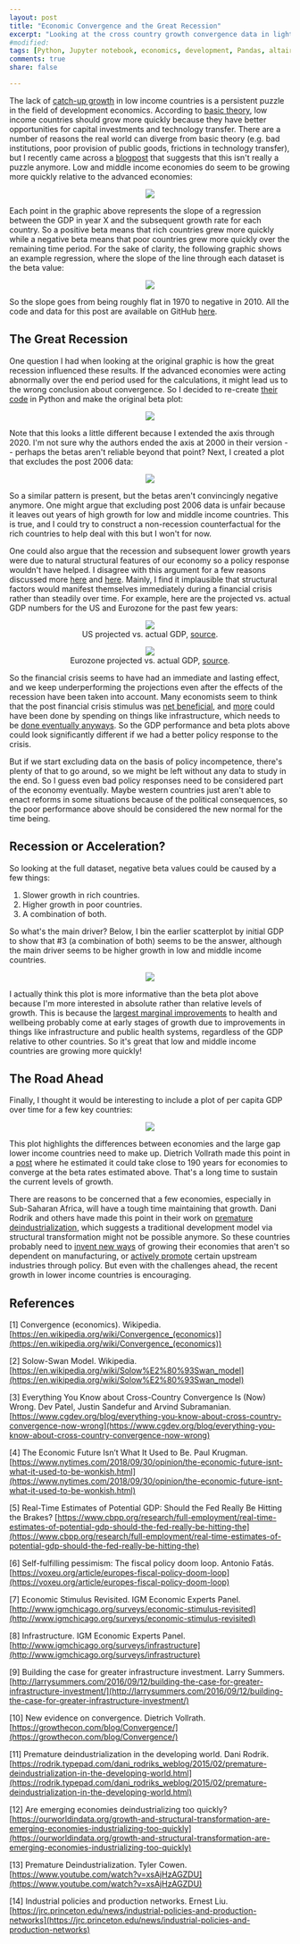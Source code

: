 ```yaml
---
layout: post
title: "Economic Convergence and the Great Recession"
excerpt: "Looking at the cross country growth convergence data in light of the great recession."
#modified:
tags: [Python, Jupyter notebook, economics, development, Pandas, altair]
comments: true
share: false

---
```


The lack of [catch-up growth](https://en.wikipedia.org/wiki/Convergence_(economics)) in low income countries is a persistent puzzle in the field of development economics.  According to [basic theory](https://en.wikipedia.org/wiki/Solow%E2%80%93Swan_model), low income countries should grow more quickly because they have better opportunities for capital investments and technology transfer.  There are a number of reasons the real world can diverge from basic theory (e.g. bad institutions, poor provision of public goods, frictions in technology transfer), but I recently came across a [blogpost](https://www.cgdev.org/blog/everything-you-know-about-cross-country-convergence-now-wrong) that suggests that this isn't really a puzzle anymore.  Low and middle income economies do seem to be growing more quickly relative to the advanced economies:

<figure style="text-align:center">
	<a href="{{ site.baseurl }}/images/convergence/patel-sandefur-subramanian-beta_by_series-NEW.png"><img style="max-height:800px" src="{{ site.baseurl }}/images/convergence/patel-sandefur-subramanian-beta_by_series-NEW.png"></a>
</figure>

Each point in the graphic above represents the slope of a regression between the GDP in year X and the subsequent growth rate for each country.  So a positive beta means that rich countries grew more quickly while a negative beta means that poor countries grew more quickly over the remaining time period.  For the sake of clarity, the following graphic shows an example regression, where the slope of the line through each dataset is the beta value: 

<figure style="text-align:center">
	<a href="{{ site.baseurl }}/images/convergence/output_23_3.png"><img src="{{ site.baseurl }}/images/convergence/output_23_3.png"></a>
</figure>

So the slope goes from being roughly flat in 1970 to negative in 2010. All the code and data for this post are available on GitHub [here](https://github.com/psthomas/convergence).

## The Great Recession

One question I had when looking at the original graphic is how the great recession influenced these results.  If the advanced economies were acting abnormally over the end period used for the calculations, it might lead us to the wrong conclusion about convergence.  So I decided to re-create [their code](https://www.dropbox.com/sh/eu5sob3hs56oymg/AAALaoQOCPt--3u1fQaHMihua?dl=0) in Python and make the original beta plot:

<figure style="text-align:center">
	<a href="{{ site.baseurl }}/images/convergence/output_14_3.png"><img src="{{ site.baseurl }}/images/convergence/output_14_3.png"></a>
</figure>

Note that this looks a little different because I extended the axis through 2020.  I'm not sure why the authors ended the axis at 2000 in their version -- perhaps the betas aren't reliable beyond that point?  Next, I created a plot that excludes the post 2006 data:   

<figure style="text-align:center">
	<a href="{{ site.baseurl }}/images/convergence/output_19_3.png"><img src="{{ site.baseurl }}/images/convergence/output_19_3.png"></a>
</figure>

So a similar pattern is present, but the betas aren't convincingly negative anymore.  One might argue that excluding post 2006 data is unfair because it leaves out years of high growth for low and middle income countries.  This is true, and I could try to construct a non-recession counterfactual for the rich countries to help deal with this but I won't for now.  

One could also argue that the recession and subsequent lower growth years were due to natural structural features of our economy so a policy response wouldn't have helped.  I disagree with this argument for a few reasons discussed more [here](https://www.nytimes.com/2018/09/30/opinion/the-economic-future-isnt-what-it-used-to-be-wonkish.html) and [here](https://voxeu.org/article/europes-fiscal-policy-doom-loop).  Mainly, I find it implausible that structural factors would manifest themselves immediately during a financial crisis rather than steadily over time.  For example, here are the projected vs. actual GDP numbers for the US and Eurozone for the past few years: 

<figure style="text-align:center">
	<a href="{{ site.baseurl }}/images/convergence/usprojections.png"><img src="{{ site.baseurl }}/images/convergence/usprojections.png"></a>
	<figcaption>US projected vs. actual GDP, <a href="https://www.cbpp.org/research/full-employment/real-time-estimates-of-potential-gdp-should-the-fed-really-be-hitting-the">source</a>.</figcaption>
</figure>

<figure style="text-align:center">
	<a href="{{ site.baseurl }}/images/convergence/euprojections.png"><img src="{{ site.baseurl }}/images/convergence/euprojections.png"></a>
	<figcaption>Eurozone projected vs. actual GDP, <a href="https://voxeu.org/article/europes-fiscal-policy-doom-loop">source</a>.</figcaption>
</figure>

So the financial crisis seems to have had an immediate and lasting effect, and we keep underperforming the projections even after the effects of the recession have been taken into account.  Many economists seem to think that the post financial crisis stimulus was [net beneficial](http://www.igmchicago.org/surveys/economic-stimulus-revisited), and [more](http://www.igmchicago.org/surveys/infrastructure) could have been done by spending on things like infrastructure, which needs to be [done eventually anyways](http://larrysummers.com/2016/09/12/building-the-case-for-greater-infrastructure-investment/).  So the GDP performance and beta plots above could look significantly different if we had a better policy response to the crisis.  

But if we start excluding data on the basis of policy incompetence, there's plenty of that to go around, so we might be left without any data to study in the end.  So I guess even bad policy responses need to be considered part of the economy eventually.  Maybe western countries just aren't able to enact reforms in some situations because of the political consequences, so the poor performance above should be considered the new normal for the time being.

## Recession or Acceleration?

So looking at the full dataset, negative beta values could be caused by a few things:

1. Slower growth in rich countries.  
2. Higher growth in poor countries.    
3. A combination of both.  

So what's the main driver?  Below, I bin the earlier scatterplot by initial GDP to show that #3 (a combination of both) seems to be the answer, although the main driver seems to be higher growth in low and middle income countries. 

<figure style="text-align:center">
	<a href="{{ site.baseurl }}/images/convergence/output_24_3.png"><img src="{{ site.baseurl }}/images/convergence/output_24_3.png"></a>
</figure>

I actually think this plot is more informative than the beta plot above because I'm more interested in absolute rather than relative levels of growth.  This is because the [largest marginal improvements](https://ourworldindata.org/life-expectancy#life-expectancy-and-gdp) to health and wellbeing probably come at early stages of growth due to improvements in things like infrastructure and public health systems, regardless of the GDP relative to other countries.  So it's great that low and middle income countries are growing more quickly!

## The Road Ahead

Finally, I thought it would be interesting to include a plot of per capita GDP over time for a few key countries:

<figure style="text-align:center">
	<a href="{{ site.baseurl }}/images/convergence/output_10_3.png"><img src="{{ site.baseurl }}/images/convergence/output_10_3.png"></a>
</figure>

This plot highlights the differences between economies and the large gap lower income countries need to make up.  Dietrich Vollrath made this point in a [post](https://growthecon.com/blog/Convergence/) where he estimated it could take close to 190 years for economies to converge at the beta rates estimated above.  That's a long time to sustain the current levels of growth.  

There are reasons to be concerned that a few economies, especially in Sub-Saharan Africa, will have a tough time maintaining that growth.  Dani Rodrik and others have made this point in their work on [premature deindustrialization](https://rodrik.typepad.com/dani_rodriks_weblog/2015/02/premature-deindustrialization-in-the-developing-world.html), which suggests a traditional development model via structural transformation might not be possible anymore.  So these countries probably need to [invent new ways](https://www.youtube.com/watch?v=xsAjHzAGZDU) of growing their economies that aren't so dependent on manufacturing, or [actively promote](https://jrc.princeton.edu/news/industrial-policies-and-production-networks) certain upstream industries through policy.  But even with the challenges ahead, the recent growth in lower income countries is encouraging.      

## References

[1] Convergence (economics). Wikipedia. [https://en.wikipedia.org/wiki/Convergence_(economics)](https://en.wikipedia.org/wiki/Convergence_(economics))

[2] Solow-Swan Model. Wikipedia. [https://en.wikipedia.org/wiki/Solow%E2%80%93Swan_model](https://en.wikipedia.org/wiki/Solow%E2%80%93Swan_model)

[3] Everything You Know about Cross-Country Convergence Is (Now) Wrong.  Dev Patel, Justin Sandefur and Arvind Subramanian. [https://www.cgdev.org/blog/everything-you-know-about-cross-country-convergence-now-wrong](https://www.cgdev.org/blog/everything-you-know-about-cross-country-convergence-now-wrong)

[4] The Economic Future Isn’t What It Used to Be. Paul Krugman. [https://www.nytimes.com/2018/09/30/opinion/the-economic-future-isnt-what-it-used-to-be-wonkish.html](https://www.nytimes.com/2018/09/30/opinion/the-economic-future-isnt-what-it-used-to-be-wonkish.html)

[5] Real-Time Estimates of Potential GDP: Should the Fed Really Be Hitting the Brakes?  [https://www.cbpp.org/research/full-employment/real-time-estimates-of-potential-gdp-should-the-fed-really-be-hitting-the](https://www.cbpp.org/research/full-employment/real-time-estimates-of-potential-gdp-should-the-fed-really-be-hitting-the)

[6] Self-fulfilling pessimism: The fiscal policy doom loop. Antonio Fatás.  [https://voxeu.org/article/europes-fiscal-policy-doom-loop](https://voxeu.org/article/europes-fiscal-policy-doom-loop)

[7] Economic Stimulus Revisited. IGM Economic Experts Panel. [http://www.igmchicago.org/surveys/economic-stimulus-revisited](http://www.igmchicago.org/surveys/economic-stimulus-revisited)

[8] Infrastructure. IGM Economic Experts Panel. [http://www.igmchicago.org/surveys/infrastructure](http://www.igmchicago.org/surveys/infrastructure)

[9] Building the case for greater infrastructure investment. Larry Summers. [http://larrysummers.com/2016/09/12/building-the-case-for-greater-infrastructure-investment/](http://larrysummers.com/2016/09/12/building-the-case-for-greater-infrastructure-investment/)

[10] New evidence on convergence. Dietrich Vollrath. [https://growthecon.com/blog/Convergence/](https://growthecon.com/blog/Convergence/)

[11] Premature deindustrialization in the developing world.  Dani Rodrik. [https://rodrik.typepad.com/dani_rodriks_weblog/2015/02/premature-deindustrialization-in-the-developing-world.html](https://rodrik.typepad.com/dani_rodriks_weblog/2015/02/premature-deindustrialization-in-the-developing-world.html)

[12] Are emerging economies deindustrializing too quickly?  [https://ourworldindata.org/growth-and-structural-transformation-are-emerging-economies-industrializing-too-quickly](https://ourworldindata.org/growth-and-structural-transformation-are-emerging-economies-industrializing-too-quickly)

[13] Premature Deindustrialization.  Tyler Cowen.  [https://www.youtube.com/watch?v=xsAjHzAGZDU](https://www.youtube.com/watch?v=xsAjHzAGZDU)

[14] Industrial policies and production networks. Ernest Liu. [https://jrc.princeton.edu/news/industrial-policies-and-production-networks](https://jrc.princeton.edu/news/industrial-policies-and-production-networks)





